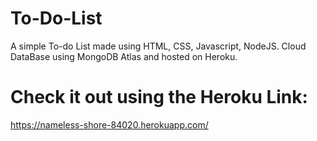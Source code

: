 # To-Do-List
A simple To-do List made using HTML, CSS, Javascript, NodeJS. 
Cloud DataBase using MongoDB Atlas and hosted on Heroku.

# Check it out using the Heroku Link:
https://nameless-shore-84020.herokuapp.com/


